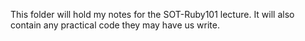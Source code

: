This folder will hold my notes for the SOT-Ruby101 lecture. It will also contain any
practical code they may have us write. 

